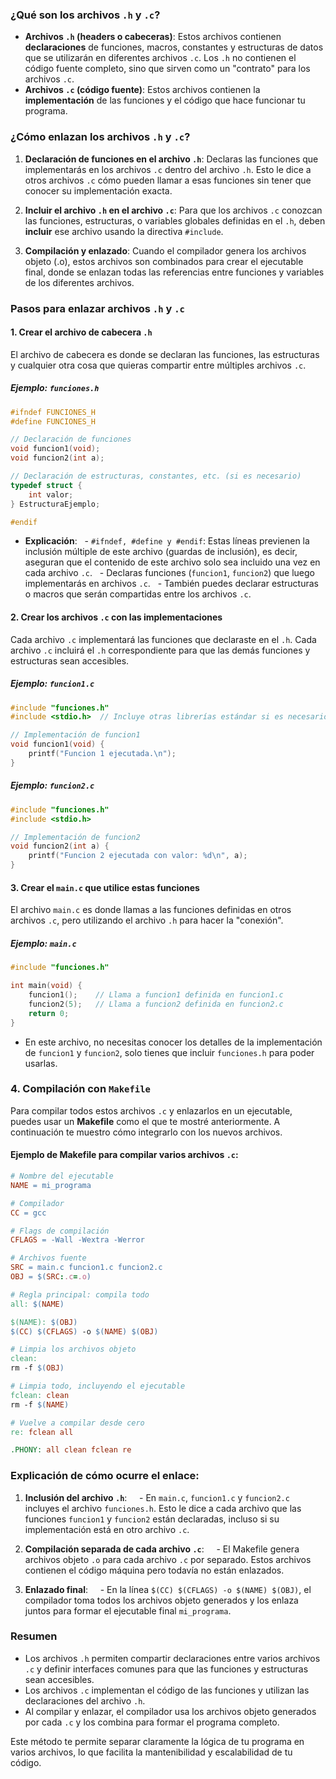 ### ¿Qué son los archivos `.h` y `.c`?

- **Archivos `.h` (headers o cabeceras)**: Estos archivos contienen **declaraciones** de funciones, macros, constantes y estructuras de datos que se utilizarán en diferentes archivos `.c`. Los `.h` no contienen el código fuente completo, sino que sirven como un "contrato" para los archivos `.c`.
  
- **Archivos `.c` (código fuente)**: Estos archivos contienen la **implementación** de las funciones y el código que hace funcionar tu programa.

### ¿Cómo enlazan los archivos `.h` y `.c`?

1. **Declaración de funciones en el archivo `.h`**: Declaras las funciones que implementarás en los archivos `.c` dentro del archivo `.h`. Esto le dice a otros archivos `.c` cómo pueden llamar a esas funciones sin tener que conocer su implementación exacta.
   
2. **Incluir el archivo `.h` en el archivo `.c`**: Para que los archivos `.c` conozcan las funciones, estructuras, o variables globales definidas en el `.h`, deben **incluir** ese archivo usando la directiva `#include`.

3. **Compilación y enlazado**: Cuando el compilador genera los archivos objeto (.o), estos archivos son combinados para crear el ejecutable final, donde se enlazan todas las referencias entre funciones y variables de los diferentes archivos.

### Pasos para enlazar archivos `.h` y `.c`

#### 1. Crear el archivo de cabecera `.h`

El archivo de cabecera es donde se declaran las funciones, las estructuras y cualquier otra cosa que quieras compartir entre múltiples archivos `.c`.

##### Ejemplo: `funciones.h`

```c
#ifndef FUNCIONES_H
#define FUNCIONES_H

// Declaración de funciones
void funcion1(void);
void funcion2(int a);

// Declaración de estructuras, constantes, etc. (si es necesario)
typedef struct {
    int valor;
} EstructuraEjemplo;

#endif
```

- **Explicación**:
  - `#ifndef, #define y #endif`: Estas líneas previenen la inclusión múltiple de este archivo (guardas de inclusión), es decir, aseguran que el contenido de este archivo solo sea incluido una vez en cada archivo `.c`.
  - Declaras funciones (`funcion1`, `funcion2`) que luego implementarás en archivos `.c`.
  - También puedes declarar estructuras o macros que serán compartidas entre los archivos `.c`.

#### 2. Crear los archivos `.c` con las implementaciones

Cada archivo `.c` implementará las funciones que declaraste en el `.h`. Cada archivo `.c` incluirá el `.h` correspondiente para que las demás funciones y estructuras sean accesibles.

##### Ejemplo: `funcion1.c`

```c
#include "funciones.h"
#include <stdio.h>  // Incluye otras librerías estándar si es necesario

// Implementación de funcion1
void funcion1(void) {
    printf("Funcion 1 ejecutada.\n");
}
```

##### Ejemplo: `funcion2.c`

```c
#include "funciones.h"
#include <stdio.h>

// Implementación de funcion2
void funcion2(int a) {
    printf("Funcion 2 ejecutada con valor: %d\n", a);
}
```

#### 3. Crear el `main.c` que utilice estas funciones

El archivo `main.c` es donde llamas a las funciones definidas en otros archivos `.c`, pero utilizando el archivo `.h` para hacer la "conexión".

##### Ejemplo: `main.c`

```c
#include "funciones.h"

int main(void) {
    funcion1();    // Llama a funcion1 definida en funcion1.c
    funcion2(5);   // Llama a funcion2 definida en funcion2.c
    return 0;
}
```

- En este archivo, no necesitas conocer los detalles de la implementación de `funcion1` y `funcion2`, solo tienes que incluir `funciones.h` para poder usarlas.

### 4. Compilación con `Makefile`

Para compilar todos estos archivos `.c` y enlazarlos en un ejecutable, puedes usar un **Makefile** como el que te mostré anteriormente. A continuación te muestro cómo integrarlo con los nuevos archivos.

#### Ejemplo de Makefile para compilar varios archivos `.c`:

```makefile
# Nombre del ejecutable
NAME = mi_programa

# Compilador
CC = gcc

# Flags de compilación
CFLAGS = -Wall -Wextra -Werror

# Archivos fuente
SRC = main.c funcion1.c funcion2.c
OBJ = $(SRC:.c=.o)

# Regla principal: compila todo
all: $(NAME)

$(NAME): $(OBJ)
$(CC) $(CFLAGS) -o $(NAME) $(OBJ)

# Limpia los archivos objeto
clean:
rm -f $(OBJ)

# Limpia todo, incluyendo el ejecutable
fclean: clean
rm -f $(NAME)

# Vuelve a compilar desde cero
re: fclean all

.PHONY: all clean fclean re
```

### Explicación de cómo ocurre el enlace:

1. **Inclusión del archivo `.h`**: 
   - En `main.c`, `funcion1.c` y `funcion2.c` incluyes el archivo `funciones.h`. Esto le dice a cada archivo que las funciones `funcion1` y `funcion2` están declaradas, incluso si su implementación está en otro archivo `.c`.

2. **Compilación separada de cada archivo `.c`**: 
   - El Makefile genera archivos objeto `.o` para cada archivo `.c` por separado. Estos archivos contienen el código máquina pero todavía no están enlazados.

3. **Enlazado final**: 
   - En la línea `$(CC) $(CFLAGS) -o $(NAME) $(OBJ)`, el compilador toma todos los archivos objeto generados y los enlaza juntos para formar el ejecutable final `mi_programa`.

### Resumen

- Los archivos `.h` permiten compartir declaraciones entre varios archivos `.c` y definir interfaces comunes para que las funciones y estructuras sean accesibles.
- Los archivos `.c` implementan el código de las funciones y utilizan las declaraciones del archivo `.h`.
- Al compilar y enlazar, el compilador usa los archivos objeto generados por cada `.c` y los combina para formar el programa completo.

Este método te permite separar claramente la lógica de tu programa en varios archivos, lo que facilita la mantenibilidad y escalabilidad de tu código.
